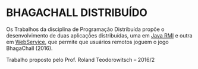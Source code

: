 # BHAGA­CHALL DISTRIBUÍDO

Os Trabalhos da disciplina de Programação Distribuída propõe o desenvolvimento de duas aplicações distribuídas, uma em [Java RMI](ProjetoEclipseRMI) e outra em [WebService](ProjetoNetBeansWebService), que permite que usuários remotos joguem o jogo BhagaChall (2016).

Trabalho proposto pelo Prof. Roland Teodorowitsch – 2016/2
